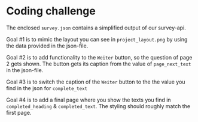 # Coding challenge #

The enclosed `survey.json` contains a simplified output of our survey-api.


Goal #1 is to mimic the layout you can see in `project_layout.png` by using the data provided in the json-file.

Goal #2 is to add functionality to the `Weiter` button, so the question of page 2 gets shown. The button gets its caption from the value of `page_next_text` in the json-file.

Goal #3 is to switch the caption of the `Weiter` button to the the value you find in the json for `complete_text`

Goal #4 is to add a final page where you show the texts you find in `completed_heading` & `completed_text`. The styling should roughly match the first page.
